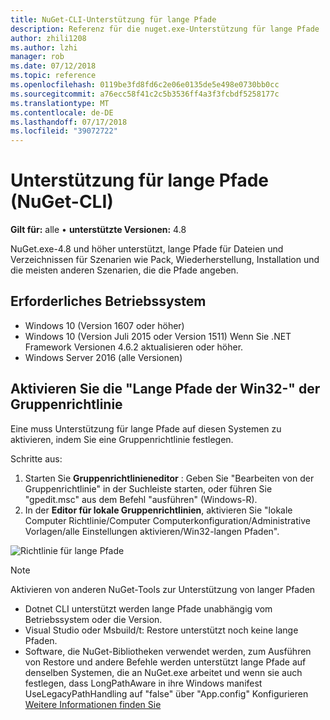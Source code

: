 ```yaml
---
title: NuGet-CLI-Unterstützung für lange Pfade
description: Referenz für die nuget.exe-Unterstützung für lange Pfade
author: zhili1208
ms.author: lzhi
manager: rob
ms.date: 07/12/2018
ms.topic: reference
ms.openlocfilehash: 0119be3fd8fd6c2e06e0135de5e498e0730bb0cc
ms.sourcegitcommit: a76ecc58f41c2c5b3536ff4a3f3fcbdf5258177c
ms.translationtype: MT
ms.contentlocale: de-DE
ms.lasthandoff: 07/17/2018
ms.locfileid: "39072722"
---
```

# <a name="long-path-support-nuget-cli"></a>Unterstützung für lange Pfade (NuGet-CLI)

**Gilt für:** alle &bullet; **unterstützte Versionen:** 4.8

NuGet.exe-4.8 und höher unterstützt, lange Pfade für Dateien und Verzeichnissen für Szenarien wie Pack, Wiederherstellung, Installation und die meisten anderen Szenarien, die die Pfade angeben.

## <a name="required-operating-system"></a>Erforderliches Betriebssystem

-   Windows 10 (Version 1607 oder höher)
-   Windows 10 (Version Juli 2015 oder Version 1511) Wenn Sie .NET Framework Versionen 4.6.2 aktualisieren oder höher.
-   Windows Server 2016 (alle Versionen)

## <a name="enable-win32-long-paths-group-policy"></a>Aktivieren Sie die "Lange Pfade der Win32-" der Gruppenrichtlinie

Eine muss Unterstützung für lange Pfade auf diesen Systemen zu aktivieren, indem Sie eine Gruppenrichtlinie festlegen.

Schritte aus:
1. Starten Sie **Gruppenrichtlinieneditor** : Geben Sie "Bearbeiten von der Gruppenrichtlinie" in der Suchleiste starten, oder führen Sie "gpedit.msc" aus dem Befehl "ausführen" (Windows-R).
2. In der **Editor für lokale Gruppenrichtlinien**, aktivieren Sie "lokale Computer Richtlinie/Computer Computerkonfiguration/Administrative Vorlagen/alle Einstellungen aktivieren/Win32-langen Pfaden".

![Richtlinie für lange Pfade](media/LongPathPolicy.png)


> [!Note]
> Aktivieren von anderen NuGet-Tools zur Unterstützung von langer Pfaden
>
> -   Dotnet CLI unterstützt werden lange Pfade unabhängig vom Betriebssystem oder die Version.
> -   Visual Studio oder Msbuild/t: Restore unterstützt noch keine lange Pfaden.
> -   Software, die NuGet-Bibliotheken verwendet werden, zum Ausführen von Restore und andere Befehle werden unterstützt lange Pfade auf denselben Systemen, die an NuGet.exe arbeitet und wenn sie auch festlegen, dass LongPathAware in ihre Windows manifest UseLegacyPathHandling auf "false" über "App.config" Konfigurieren[ Weitere Informationen finden Sie](https://blogs.msdn.microsoft.com/jeremykuhne/2016/07/30/net-4-6-2-and-long-paths-on-windows-10/)

